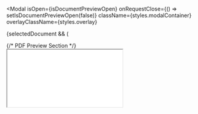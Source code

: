 <Modal
  isOpen={isDocumentPreviewOpen}
  onRequestClose={() => setIsDocumentPreviewOpen(false)}
  className={styles.modalContainer}
  overlayClassName={styles.overlay}
>
  {selectedDocument && (
    <div className={styles.modalContent}>
      {/* PDF Preview Section */}
      <div className={styles.previewSection}>
        <iframe 
          src={selectedDocument.url} 
          className={styles.previewIframe}
          title={selectedDocument.filename}
        />
      </div>

      {/* Metadata Section */}
      <div className={styles.metadataSection}>
        <h2 className={styles.documentTitle}>{selectedDocument.filename}</h2>
        <div className={styles.metadataContent}>
          <h3>Metadata</h3>
          <pre className={styles.metadataJson}>
            {selectedDocument.metadata
              ? JSON.stringify(selectedDocument.metadata, null, 2)
              : "No metadata available"}
          </pre>
        </div>
        <button 
          onClick={() => setIsDocumentPreviewOpen(false)} 
          className={styles.closeModalButton}
        >
          Close
        </button>
      </div>
    </div>
  )}
</Modal>






/* Modal Container */
.modalContainer {
  display: flex;
  width: 90%;
  max-width: 1200px;
  height: 80vh;
  background-color: #ffffff;
  border-radius: 12px;
  overflow: hidden;
  box-shadow: 0 4px 10px rgba(0, 0, 0, 0.2);
}

/* Overlay */
.overlay {
  background-color: rgba(0, 0, 0, 0.6);
  position: fixed;
  top: 0;
  left: 0;
  right: 0;
  bottom: 0;
  display: flex;
  justify-content: center;
  align-items: center;
}

/* Preview Section */
.previewSection {
  flex: 1.5;
  background-color: #f8f8f8;
  border-right: 2px solid #e0e0e0;
}

.previewIframe {
  width: 100%;
  height: 100%;
  border: none;
}

/* Metadata Section */
.metadataSection {
  flex: 1;
  padding: 20px;
  overflow-y: auto;
}

.documentTitle {
  font-size: 20px;
  font-weight: bold;
  color: #333;
  margin-bottom: 20px;
  text-align: center;
}

.metadataContent {
  background-color: #f9f9f9;
  padding: 15px;
  border-radius: 8px;
  border: 1px solid #e0e0e0;
  overflow-y: auto;
}

.metadataContent h3 {
  font-size: 18px;
  font-weight: bold;
  color: #6a11cb;
  margin-bottom: 10px;
}

.metadataJson {
  background-color: #f0f0f0;
  color: #333;
  font-size: 14px;
  font-family: monospace;
  padding: 10px;
  border-radius: 6px;
  white-space: pre-wrap;
  overflow-wrap: break-word;
  border: 1px solid #ddd;
}

/* Close Button */
.closeModalButton {
  background-color: #e53935;
  color: #ffffff;
  border: none;
  padding: 10px 20px;
  border-radius: 6px;
  cursor: pointer;
  font-size: 14px;
  display: block;
  margin: 20px auto 0;
  text-align: center;
  transition: background-color 0.3s ease;
}

.closeModalButton:hover {
  background-color: #d32f2f;
}
